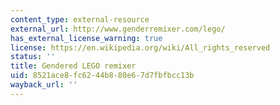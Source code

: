 ```yaml
---
content_type: external-resource
external_url: http://www.genderremixer.com/lego/
has_external_license_warning: true
license: https://en.wikipedia.org/wiki/All_rights_reserved
status: ''
title: Gendered LEGO remixer
uid: 8521ace8-fc62-44b8-80e6-7d7fbfbcc13b
wayback_url: ''
---
```

